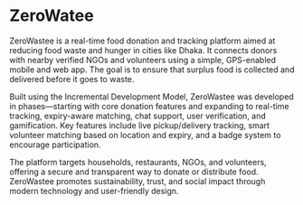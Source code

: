 # ZeroWatee
ZeroWastee is a real-time food donation and tracking platform aimed at reducing food waste and hunger in cities like Dhaka. It connects donors with nearby verified NGOs and volunteers using a simple, GPS-enabled mobile and web app. The goal is to ensure that surplus food is collected and delivered before it goes to waste.

Built using the Incremental Development Model, ZeroWastee was developed in phases—starting with core donation features and expanding to real-time tracking, expiry-aware matching, chat support, user verification, and gamification. Key features include live pickup/delivery tracking, smart volunteer matching based on location and expiry, and a badge system to encourage participation.

The platform targets households, restaurants, NGOs, and volunteers, offering a secure and transparent way to donate or distribute food. ZeroWastee promotes sustainability, trust, and social impact through modern technology and user-friendly design.
